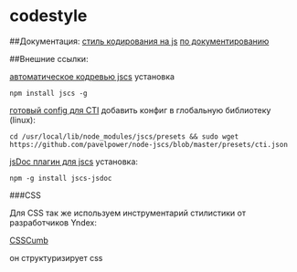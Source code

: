 codestyle
=========

##Документация:
[стиль кодирования на js](js.md)
[по документированию](https://github.com/senchalabs/jsduck/wiki)

##Внешние ссылки:


[автоматическое кодревью jscs](https://github.com/mdevils/node-jscs)
установка

    npm install jscs -g

[готовый config для CTI](https://raw.githubusercontent.com/pavelpower/node-jscs/master/presets/cti.json)
добавить конфиг в глобальную библиотеку (linux):

    cd /usr/local/lib/node_modules/jscs/presets && sudo wget https://github.com/pavelpower/node-jscs/blob/master/presets/cti.json

[jsDoc плагин для jscs](https://github.com/zxqfox/jscs-jsdoc)
установка: 

    npm -g install jscs-jsdoc


###CSS

Для CSS так же используем инструментарий стилистики от разработчиков Yndex:

[CSSCumb](https://github.com/csscomb/csscomb.js)

он структуризирует css
